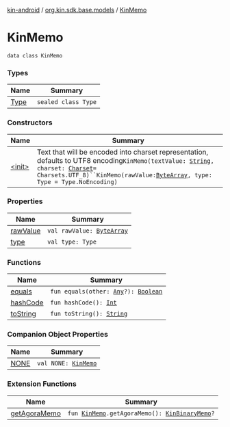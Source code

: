 [kin-android](../../index.md) / [org.kin.sdk.base.models](../index.md) / [KinMemo](./index.md)

# KinMemo

`data class KinMemo`

### Types

| Name | Summary |
|---|---|
| [Type](-type/index.md) | `sealed class Type` |

### Constructors

| Name | Summary |
|---|---|
| [&lt;init&gt;](-init-.md) | Text that will be encoded into charset representation, defaults to UTF8 encoding`KinMemo(textValue: `[`String`](https://kotlinlang.org/api/latest/jvm/stdlib/kotlin/-string/index.html)`, charset: `[`Charset`](https://docs.oracle.com/javase/6/docs/api/java/nio/charset/Charset.html)` = Charsets.UTF_8)``KinMemo(rawValue: `[`ByteArray`](https://kotlinlang.org/api/latest/jvm/stdlib/kotlin/-byte-array/index.html)`, type: Type = Type.NoEncoding)` |

### Properties

| Name | Summary |
|---|---|
| [rawValue](raw-value.md) | `val rawValue: `[`ByteArray`](https://kotlinlang.org/api/latest/jvm/stdlib/kotlin/-byte-array/index.html) |
| [type](type.md) | `val type: Type` |

### Functions

| Name | Summary |
|---|---|
| [equals](equals.md) | `fun equals(other: `[`Any`](https://kotlinlang.org/api/latest/jvm/stdlib/kotlin/-any/index.html)`?): `[`Boolean`](https://kotlinlang.org/api/latest/jvm/stdlib/kotlin/-boolean/index.html) |
| [hashCode](hash-code.md) | `fun hashCode(): `[`Int`](https://kotlinlang.org/api/latest/jvm/stdlib/kotlin/-int/index.html) |
| [toString](to-string.md) | `fun toString(): `[`String`](https://kotlinlang.org/api/latest/jvm/stdlib/kotlin/-string/index.html) |

### Companion Object Properties

| Name | Summary |
|---|---|
| [NONE](-n-o-n-e.md) | `val NONE: `[`KinMemo`](./index.md) |

### Extension Functions

| Name | Summary |
|---|---|
| [getAgoraMemo](../get-agora-memo.md) | `fun `[`KinMemo`](./index.md)`.getAgoraMemo(): `[`KinBinaryMemo`](../-kin-binary-memo/index.md)`?` |
